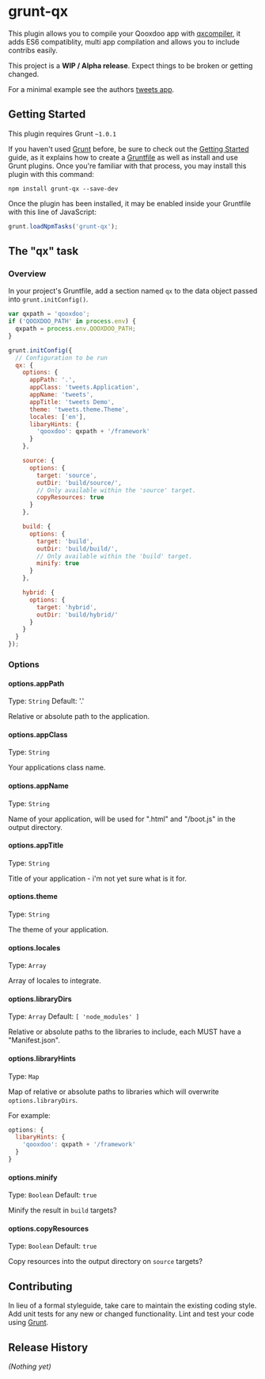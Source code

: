 # grunt-qx

This plugin allows you to compile your Qooxdoo app with [qxcompiler](https://github.com/johnspackman/qxcompiler),
it adds ES6 compatiblity, multi app compilation and allows you to include contribs easily.

This project is a **WIP / Alpha release**. Expect things to be broken or getting changed.

For a minimal example see the authors [tweets app](https://github.com/pcdummy/qooxdoo-tweets-tutorial).

## Getting Started
This plugin requires Grunt `~1.0.1`

If you haven't used [Grunt](http://gruntjs.com/) before, be sure to check out the [Getting Started](http://gruntjs.com/getting-started) guide, as it explains how to create a [Gruntfile](http://gruntjs.com/sample-gruntfile) as well as install and use Grunt plugins. Once you're familiar with that process, you may install this plugin with this command:

```shell
npm install grunt-qx --save-dev
```

Once the plugin has been installed, it may be enabled inside your Gruntfile with this line of JavaScript:

```js
grunt.loadNpmTasks('grunt-qx');
```

## The "qx" task

### Overview
In your project's Gruntfile, add a section named `qx` to the data object passed into `grunt.initConfig()`.

```js
var qxpath = 'qooxdoo';
if ('QOOXDOO_PATH' in process.env) {
  qxpath = process.env.QOOXDOO_PATH;
}

grunt.initConfig({
  // Configuration to be run
  qx: {
    options: {
      appPath: '.',
      appClass: 'tweets.Application',
      appName: 'tweets',
      appTitle: 'tweets Demo',
      theme: 'tweets.theme.Theme',
      locales: ['en'],
      libaryHints: {
        'qooxdoo': qxpath + '/framework'
      }
    },

    source: {
      options: {
        target: 'source',
        outDir: 'build/source/',
        // Only available within the 'source' target.
        copyResources: true
      }
    },

    build: {
      options: {
        target: 'build',
        outDir: 'build/build/',
        // Only available within the 'build' target.
        minify: true
      }
    },

    hybrid: {
      options: {
        target: 'hybrid',
        outDir: 'build/hybrid/'
      }
    }
  }
});
```

### Options

#### options.appPath
Type: `String`
Default: '.'

Relative or absolute path to the application.

#### options.appClass
Type: `String`

Your applications class name.

#### options.appName
Type: `String`

Name of your application, will be used for "<appname>.html" and "<appname>/boot.js" in the output directory.

#### options.appTitle
Type: `String`

Title of your application - i'm not yet sure what is it for.

#### options.theme
Type: `String`

The theme of your application.

#### options.locales
Type: `Array`

Array of locales to integrate.

#### options.libraryDirs
Type: `Array`
Default: `[ 'node_modules' ]`

Relative or absolute paths to the libraries to include, each MUST have a "Manifest.json".

#### options.libraryHints
Type: `Map`

Map of relative or absolute paths to libraries which will overwrite `options.libraryDirs`.

For example:

```javascript
options: {
  libaryHints: {
    'qooxdoo': qxpath + '/framework'
  }
}
```

#### options.minify
Type: `Boolean`
Default: `true`

Minify the result in `build` targets?

#### options.copyResources
Type: `Boolean`
Default: `true`

Copy resources into the output directory on `source` targets?


## Contributing
In lieu of a formal styleguide, take care to maintain the existing coding style. Add unit tests for any new or changed functionality. Lint and test your code using [Grunt](http://gruntjs.com/).

## Release History
_(Nothing yet)_
